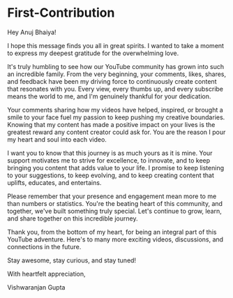 # First-Contribution

Hey Anuj Bhaiya!

I hope this message finds you all in great spirits. I wanted to take a moment to express my deepest gratitude for the overwhelming love.

It's truly humbling to see how our YouTube community has grown into such an incredible family. From the very beginning, your comments, likes, shares, and feedback have been my driving force to continuously create content that resonates with you. Every view, every thumbs up, and every subscribe means the world to me, and I'm genuinely thankful for your dedication.

Your comments sharing how my videos have helped, inspired, or brought a smile to your face fuel my passion to keep pushing my creative boundaries. Knowing that my content has made a positive impact on your lives is the greatest reward any content creator could ask for. You are the reason I pour my heart and soul into each video.

I want you to know that this journey is as much yours as it is mine. Your support motivates me to strive for excellence, to innovate, and to keep bringing you content that adds value to your life. I promise to keep listening to your suggestions, to keep evolving, and to keep creating content that uplifts, educates, and entertains.

Please remember that your presence and engagement mean more to me than numbers or statistics. You're the beating heart of this community, and together, we've built something truly special. Let's continue to grow, learn, and share together on this incredible journey.

Thank you, from the bottom of my heart, for being an integral part of this YouTube adventure. Here's to many more exciting videos, discussions, and connections in the future.

Stay awesome, stay curious, and stay tuned!

With heartfelt appreciation,

Vishwaranjan Gupta
